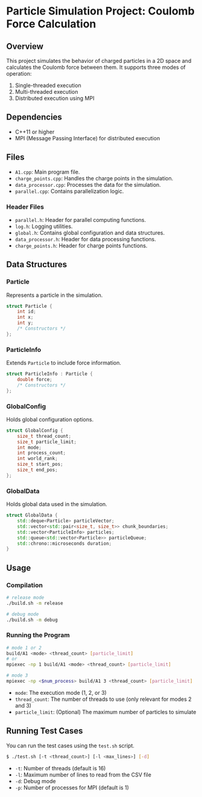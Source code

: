 # Particle Simulation Project: Coulomb Force Calculation

## Overview

This project simulates the behavior of charged particles in a 2D space and calculates the Coulomb force between them. It supports three modes of operation:

1. Single-threaded execution
2. Multi-threaded execution
3. Distributed execution using MPI

## Dependencies

- C++11 or higher
- MPI (Message Passing Interface) for distributed execution

## Files

- `A1.cpp`: Main program file.
- `charge_points.cpp`: Handles the charge points in the simulation.
- `data_processor.cpp`: Processes the data for the simulation.
- `parallel.cpp`: Contains parallelization logic.

### Header Files

- `parallel.h`: Header for parallel computing functions.
- `log.h`: Logging utilities.
- `global.h`: Contains global configuration and data structures.
- `data_processor.h`: Header for data processing functions.
- `charge_points.h`: Header for charge points functions.

## Data Structures

### Particle

Represents a particle in the simulation.

```cpp
struct Particle {
    int id;
    int x;
    int y;
    /* Constructors */
};
```

### ParticleInfo

Extends `Particle` to include force information.

```cpp
struct ParticleInfo : Particle {
    double force;
    /* Constructors */
};
```

### GlobalConfig

Holds global configuration options.

```cpp
struct GlobalConfig {
    size_t thread_count;
    size_t particle_limit;
    int mode;
    int process_count;
    int world_rank;
    size_t start_pos;
    size_t end_pos;
};
```

### GlobalData

Holds global data used in the simulation.

```cpp
struct GlobalData {
    std::deque<Particle> particleVector;
    std::vector<std::pair<size_t, size_t>> chunk_boundaries;
    std::vector<ParticleInfo> particles;
    std::queue<std::vector<Particle>> particleQueue;
    std::chrono::microseconds duration;
}
```

## Usage

### Compilation

```bash
# release mode
./build.sh -m release
```

```bash
# debug mode
./build.sh -m debug
```

### Running the Program

```bash
# mode 1 or 2
build/A1 <mode> <thread_count> [particle_limit]
# or
mpiexec -np 1 build/A1 <mode> <thread_count> [particle_limit]
```
```bash
# mode 3
mpiexec -np <$num_process> build/A1 3 <thread_count> [particle_limit]
```

- `mode`: The execution mode (1, 2, or 3)
- `thread_count`: The number of threads to use (only relevant for modes 2 and 3)
- `particle_limit`: (Optional) The maximum number of particles to simulate

## Running Test Cases

You can run the test cases using the `test.sh` script.

```bash
$ ./test.sh [-t <thread_count>] [-l <max_lines>] [-d]
```

- `-t`: Number of threads (default is 16)
- `-l`: Maximum number of lines to read from the CSV file
- `-d`: Debug mode
- `-p`: Number of processes for MPI (default is 1)
